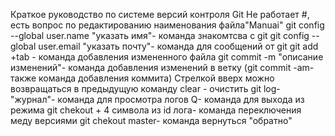 Краткое руководство по системе версий контроля Git
Не работает #, есть вопрос по редактированию наименования файла"Manuai"
git config --global user.name "указать имя"- команда знакомтсва с git
git config --global user.email "указать почту"- команда для сообщений от git
 git add +tab - команда добавления измененного файла
git commit -m "описание изменений"- команда добавления изменений в ветку (git commit -am- также команда добавления коммита)
Стрелкой вверх можно возвращаться в предыдущую команду
clear - очистить 
git log- "журнал"- команда для просмотра логов
Q- команда для выхода из режима
git chekout + 4 символа из id лога- команда переключения меду версиями
git chekout master- команда вернуться "обратно"